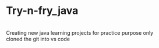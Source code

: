 # Try-n-fry_java
<br>
Creating new java learning projects for practice purpose only 
<br>
cloned the git into vs code

